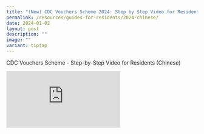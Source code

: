 ```yaml
---
title: "(New) CDC Vouchers Scheme 2024: Step by Step Video for Residents (Chinese)"
permalink: /resources/guides-for-residents/2024-chinese/
date: 2024-01-02
layout: post
description: ""
image: ""
variant: tiptap
---
```

<p></p><p>CDC Vouchers Scheme - Step-by-Step Video for Residents (Chinese)</p><div class="iframe-wrapper"><iframe allowfullscreen="true" frameborder="0" src="https://www.youtube.com/embed/kUCdyq9MRRQ?si=_2opbZ_X3Cr25G2r"></iframe></div><p></p>